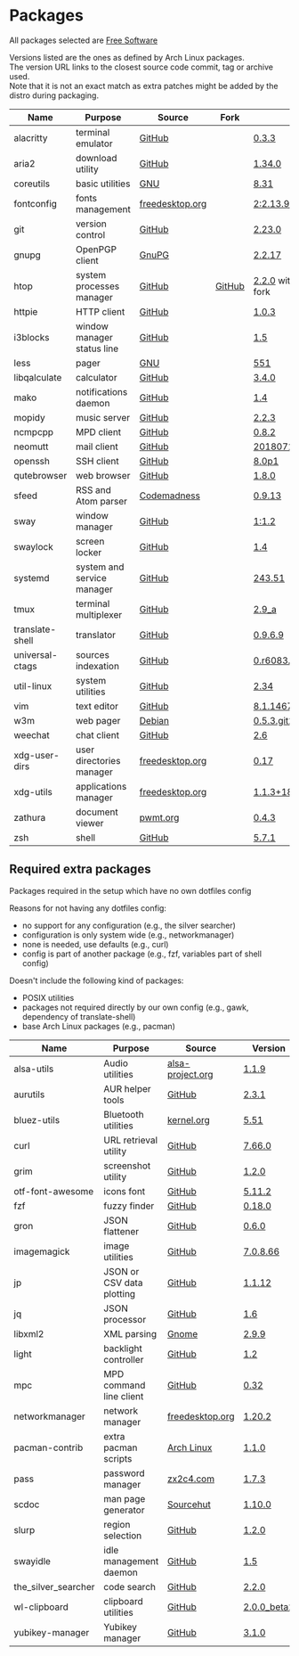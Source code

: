 # Packages

All packages selected are [Free Software](https://www.gnu.org/philosophy/free-sw.en.html)

Versions listed are the ones as defined by Arch Linux packages.  
The version URL links to the closest source code commit, tag or archive used.  
Note that it is not an exact match as extra patches might be added by the distro during packaging.

| Name                   | Purpose                              | Source                                                                 | Fork                                                                   | Version                                                                                                                     |
|------------------------|--------------------------------------|------------------------------------------------------------------------|------------------------------------------------------------------------|-----------------------------------------------------------------------------------------------------------------------------|
| alacritty              | terminal emulator                    | [GitHub](https://github.com/jwilm/alacritty)                           |                                                                        | [0.3.3](https://github.com/jwilm/alacritty/releases/tag/v0.3.3)                                                             |
| aria2                  | download utility                     | [GitHub](https://github.com/aria2/aria2)                               |                                                                        | [1.34.0](https://github.com/aria2/aria2/releases/tag/release-1.34.0)                                                        |
| coreutils              | basic utilities                      | [GNU](http://git.savannah.gnu.org/cgit/coreutils.git/)                 |                                                                        | [8.31](http://git.savannah.gnu.org/cgit/coreutils.git/tag/?h=v8.31)                                                         |
| fontconfig             | fonts management                     | [freedesktop.org](https://cgit.freedesktop.org/fontconfig/)            |                                                                        | [2:2.13.91+23+g65087ac](https://cgit.freedesktop.org/fontconfig/commit/?id=65087ac7ce4cc5f2109967c1380b474955dcb590)        |
| git                    | version control                      | [GitHub](https://github.com/git/git)                                   |                                                                        | [2.23.0](https://github.com/git/git/releases/tag/v2.23.0)                                                                   |
| gnupg                  | OpenPGP client                       | [GnuPG](https://git.gnupg.org/cgi-bin/gitweb.cgi?p=gnupg.git)          |                                                                        | [2.2.17](https://git.gnupg.org/cgi-bin/gitweb.cgi?p=gnupg.git;a=tag;h=gnupg-2.2.17)                                         |
| htop                   | system processes manager             | [GitHub](https://github.com/hishamhm/htop)                             | [GitHub](https://github.com/KoffeinFlummi/htop-vim)                    | [2.2.0](https://github.com/hishamhm/htop/releases/tag/2.2.0) with patches from fork                                         |
| httpie                 | HTTP client                          | [GitHub](https://github.com/jakubroztocil/httpie)                      |                                                                        | [1.0.3](https://github.com/jakubroztocil/httpie/releases/tag/1.0.3)                                                         |
| i3blocks               | window manager status line           | [GitHub](https://github.com/vivien/i3blocks)                           |                                                                        | [1.5](https://github.com/vivien/i3blocks/releases/tag/1.5)                                                                  |
| less                   | pager                                | [GNU](http://ftp.gnu.org/gnu/less/)                                    |                                                                        | [551](http://ftp.gnu.org/gnu/less/less-551.tar.gz)                                                                          |
| libqalculate           | calculator                           | [GitHub](https://github.com/Qalculate/libqalculate)                    |                                                                        | [3.4.0](https://github.com/Qalculate/libqalculate/releases/tag/v3.4.0)                                                      |
| mako                   | notifications daemon                 | [GitHub](https://github.com/emersion/mako)                             |                                                                        | [1.4](https://github.com/emersion/mako/releases/tag/v1.4)                                                                   |
| mopidy                 | music server                         | [GitHub](https://github.com/mopidy/mopidy)                             |                                                                        | [2.2.3](https://github.com/mopidy/mopidy/releases/tag/v2.2.3)                                                               |
| ncmpcpp                | MPD client                           | [GitHub](https://github.com/arybczak/ncmpcpp)                          |                                                                        | [0.8.2](https://github.com/arybczak/ncmpcpp/releases/tag/0.8.2)                                                             |
| neomutt                | mail client                          | [GitHub](https://github.com/neomutt/neomutt)                           |                                                                        | [20180716](https://github.com/neomutt/neomutt/releases/tag/neomutt-20180716)                                                |
| openssh                | SSH client                           | [GitHub](https://github.com/openssh/openssh-portable)                  |                                                                        | [8.0p1](https://github.com/openssh/openssh-portable/releases/tag/V_8_0_P1)                                                  |
| qutebrowser            | web browser                          | [GitHub](https://github.com/qutebrowser/qutebrowser)                   |                                                                        | [1.8.0](https://github.com/qutebrowser/qutebrowser/releases/tag/v1.8.0)                                                     |
| sfeed                  | RSS and Atom parser                  | [Codemadness](https://codemadness.org/git/sfeed)                       |                                                                        | [0.9.13](https://codemadness.org/git/sfeed/commit/11ca310bfd7d82f65289afc884d0e57c15559fc8.html)                            |
| sway                   | window manager                       | [GitHub](https://github.com/swaywm/sway)                               |                                                                        | [1:1.2](https://github.com/swaywm/sway/releases/tag/1.2)                                                                    |
| swaylock               | screen locker                        | [GitHub](https://github.com/swaywm/swaylock)                           |                                                                        | [1.4](https://github.com/swaywm/swaylock/releases/tag/1.4)                                                                  |
| systemd                | system and service manager           | [GitHub](https://github.com/systemd/systemd)                           |                                                                        | [243.51](https://github.com/systemd/systemd-stable/commit/fab6f010ac6c3bc93a10868de722d7c8c3622eb9)                         |
| tmux                   | terminal multiplexer                 | [GitHub](https://github.com/tmux/tmux)                                 |                                                                        | [2.9_a](https://github.com/tmux/tmux/releases/tag/2.9a)                                                                     |
| translate-shell        | translator                           | [GitHub](https://github.com/soimort/translate-shell)                   |                                                                        | [0.9.6.9](https://github.com/soimort/translate-shell/releases/tag/v0.9.6.9)                                                 |
| universal-ctags        | sources indexation                   | [GitHub](https://github.com/universal-ctags/ctags)                     |                                                                        | [0.r6083.2258b24b](https://github.com/universal-ctags/ctags/commit/2258b24b27962615bc609c6139870be8769f578b)                |
| util-linux             | system utilities                     | [GitHub](https://github.com/karelzak/util-linux)                       |                                                                        | [2.34](https://github.com/karelzak/util-linux/releases/tag/v2.34)                                                           |
| vim                    | text editor                          | [GitHub](https://github.com/vim/vim)                                   |                                                                        | [8.1.1467](https://github.com/vim/vim/releases/tag/v8.1.1467)                                                               |
| w3m                    | web pager                            | [Debian](https://salsa.debian.org/debian/w3m)                          |                                                                        | [0.5.3.git20190105](https://salsa.debian.org/debian/w3m/commit/8e7ee747af00f1a009da42e9633203ea1f7c705e)                    |
| weechat                | chat client                          | [GitHub](https://github.com/weechat/weechat)                           |                                                                        | [2.6](https://github.com/weechat/weechat/releases/tag/v2.6)                                                                 |
| xdg-user-dirs          | user directories manager             | [freedesktop.org](https://cgit.freedesktop.org/xdg/xdg-user-dirs/)     |                                                                        | [0.17](https://cgit.freedesktop.org/xdg/xdg-user-dirs/tag/?id=0.17)                                                         |
| xdg-utils              | applications manager                 | [freedesktop.org](https://cgit.freedesktop.org/xdg/xdg-utils/)         |                                                                        | [1.1.3+18+g0547886](https://cgit.freedesktop.org/xdg/xdg-utils/commit/?id=0547886c0a7ae79145998495a6e3af6a1450d0c7)         |
| zathura                | document viewer                      | [pwmt.org](https://git.pwmt.org/pwmt/zathura)                          |                                                                        | [0.4.3](https://git.pwmt.org/pwmt/zathura/tags/0.4.3)                                                                       |
| zsh                    | shell                                | [GitHub](https://github.com/zsh-users/zsh)                             |                                                                        | [5.7.1](https://github.com/zsh-users/zsh/releases/tag/zsh-5.7.1)                                                            |

## Required extra packages

Packages required in the setup which have no own dotfiles config

Reasons for not having any dotfiles config:
- no support for any configuration (e.g., the silver searcher)
- configuration is only system wide (e.g., networkmanager)
- none is needed, use defaults (e.g., curl)
- config is part of another package (e.g., fzf, variables part of shell config)

Doesn't include the following kind of packages:
- POSIX utilities
- packages not required directly by our own config (e.g., gawk, dependency of translate-shell)
- base Arch Linux packages (e.g., pacman)

| Name                   | Purpose                              | Source                                                                                 | Version                                                                                                                |
|------------------------|--------------------------------------|----------------------------------------------------------------------------------------|------------------------------------------------------------------------------------------------------------------------|
| alsa-utils             | Audio utilities                      | [alsa-project.org](http://git.alsa-project.org/?p=alsa-utils.git)                      | [1.1.9](http://git.alsa-project.org/?p=alsa-utils.git;a=tag;h=v1.1.9)                                                  |
| aurutils               | AUR helper tools                     | [GitHub](https://github.com/AladW/aurutils)                                            | [2.3.1](https://github.com/AladW/aurutils/releases/tag/2.3.1)                                                          |
| bluez-utils            | Bluetooth utilities                  | [kernel.org](https://git.kernel.org/pub/scm/bluetooth/bluez.git)                       | [5.51](https://git.kernel.org/pub/scm/bluetooth/bluez.git/tag/?h=5.51)                                                 |
| curl                   | URL retrieval utility                | [GitHub](https://github.com/curl/curl)                                                 | [7.66.0](https://github.com/curl/curl/releases/tag/curl-7_60_0)                                                        |
| grim                   | screenshot utility                   | [GitHub](https://github.com/emersion/grim)                                             | [1.2.0](https://github.com/emersion/grim/releases/tag/v1.2.0)                                                          |
| otf-font-awesome       | icons font                           | [GitHub](https://github.com/FortAwesome/Font-Awesome)                                  | [5.11.2](https://github.com/FortAwesome/Font-Awesome/releases/tag/5.11.2)                                              |
| fzf                    | fuzzy finder                         | [GitHub](https://github.com/junegunn/fzf)                                              | [0.18.0](https://github.com/junegunn/fzf/releases/tag/0.18.0)                                                          |
| gron                   | JSON flattener                       | [GitHub](https://github.com/tomnomnom/gron)                                            | [0.6.0](https://github.com/tomnomnom/gron/releases/tag/v0.6.0)                                                         |
| imagemagick            | image utilities                      | [GitHub](https://github.com/ImageMagick/ImageMagick)                                   | [7.0.8.66](https://github.com/ImageMagick/ImageMagick/releases/tag/7.0.8-66)                                           |
| jp                     | JSON or CSV data plotting            | [GitHub](https://github.com/sgreben/jp)                                                | [1.1.12](https://github.com/sgreben/jp/releases/tag/1.1.12)                                                            |
| jq                     | JSON processor                       | [GitHub](https://github.com/stedolan/jq)                                               | [1.6](https://github.com/stedolan/jq/releases/tag/jq-1.6)                                                              |
| libxml2                | XML parsing                          | [Gnome](https://gitlab.gnome.org/GNOME/libxml2/)                                       | [2.9.9](https://gitlab.gnome.org/GNOME/libxml2/tags/v2.9.9)                                                            |
| light                  | backlight controller                 | [GitHub](https://github.com/haikarainen/light)                                         | [1.2](https://github.com/haikarainen/light/releases/tag/v1.2)                                                          |
| mpc                    | MPD command line client              | [GitHub](https://github.com/MusicPlayerDaemon)                                         | [0.32](https://github.com/MusicPlayerDaemon/mpc/releases/tag/v0.32)                                                    |
| networkmanager         | network manager                      | [freedesktop.org](https://cgit.freedesktop.org/NetworkManager/NetworkManager)          | [1.20.2](https://cgit.freedesktop.org/NetworkManager/NetworkManager/tag/?h=1.20.2)                                     |
| pacman-contrib         | extra pacman scripts                 | [Arch Linux](https://git.archlinux.org/pacman-contrib.git/)                            | [1.1.0](https://git.archlinux.org/pacman-contrib.git/tag/?h=v1.1.0)                                                    |
| pass                   | password manager                     | [zx2c4.com](https://git.zx2c4.com/password-store/)                                     | [1.7.3](https://git.zx2c4.com/password-store/tag/?h=1.7.3)                                                             |
| scdoc                  | man page generator                   | [Sourcehut](https://git.sr.ht/~sircmpwn/scdoc)                                         | [1.10.0](https://git.sr.ht/~sircmpwn/scdoc/refs/1.10.0)                                                                |
| slurp                  | region selection                     | [GitHub](https://github.com/emersion/slurp)                                            | [1.2.0](https://github.com/emersion/slurp/releases/tag/v1.2.0)                                                         |
| swayidle               | idle management daemon               | [GitHub](https://github.com/swaywm/swayidle)                                           | [1.5](https://github.com/swaywm/swayidle/releases/tag/1.5)                                                             |
| the_silver_searcher    | code search                          | [GitHub](https://github.com/ggreer/the_silver_searcher)                                | [2.2.0](https://github.com/ggreer/the_silver_searcher/releases/tag/2.2.0)                                              |
| wl-clipboard           | clipboard utilities                  | [GitHub](https://github.com/bugaevc/wl-clipboard)                                      | [2.0.0_beta2](https://github.com/bugaevc/wl-clipboard/releases/tag/2.0.0_beta2)                                        |
| yubikey-manager        | Yubikey manager                      | [GitHub](https://github.com/Yubico/yubikey-manager)                                    | [3.1.0](https://github.com/Yubico/yubikey-manager/releases/tag/yubikey-manager-3.1.0)                                  |
